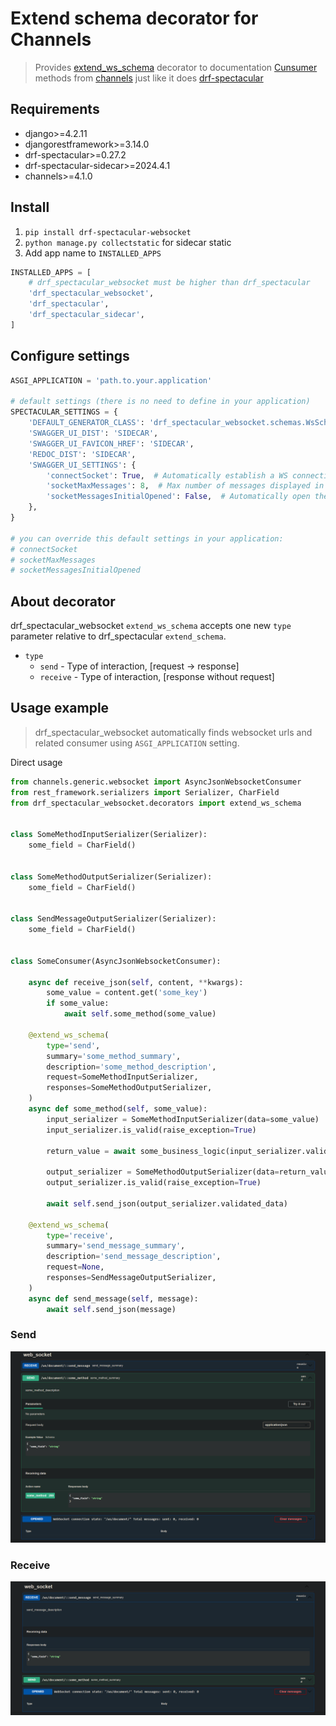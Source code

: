 # Extend schema decorator for Channels


> Provides [extend_ws_schema](#About-decorator) decorator to documentation [Cunsumer](https://channels.readthedocs.io/en/latest/topics/consumers.html) methods from [channels](https://github.com/django/channels) just like it does [drf-spectacular](https://github.com/tfranzel/drf-spectacular)


## Requirements
- django>=4.2.11
- djangorestframework>=3.14.0
- drf-spectacular>=0.27.2
- drf-spectacular-sidecar>=2024.4.1
- channels>=4.1.0


## Install
1. `pip install drf-spectacular-websocket`
2. `python manage.py collectstatic` for sidecar static
3. Add app name to `INSTALLED_APPS`
```python
INSTALLED_APPS = [
    # drf_spectacular_websocket must be higher than drf_spectacular
    'drf_spectacular_websocket',
    'drf_spectacular',
    'drf_spectacular_sidecar',
]
```


## Configure settings
```python
ASGI_APPLICATION = 'path.to.your.application'

# default settings (there is no need to define in your application)
SPECTACULAR_SETTINGS = {
    'DEFAULT_GENERATOR_CLASS': 'drf_spectacular_websocket.schemas.WsSchemaGenerator',
    'SWAGGER_UI_DIST': 'SIDECAR',
    'SWAGGER_UI_FAVICON_HREF': 'SIDECAR',
    'REDOC_DIST': 'SIDECAR',
    'SWAGGER_UI_SETTINGS': {
        'connectSocket': True,  # Automatically establish a WS connection when opening swagger
        'socketMaxMessages': 8,  # Max number of messages displayed in the log window in swagger
        'socketMessagesInitialOpened': False,  # Automatically open the log window when opening swagger
    },
}

# you can override this default settings in your application:
# connectSocket
# socketMaxMessages
# socketMessagesInitialOpened
```


## About decorator
drf_spectacular_websocket `extend_ws_schema` accepts one new `type` parameter relative to drf_spectacular `extend_schema`.
- `type`
    - `send` - Type of interaction, [request -> response]
    - `receive` - Type of interaction, [response without request]


## Usage example

> drf_spectacular_websocket automatically finds websocket urls and related consumer using `ASGI_APPLICATION` setting.

Direct usage

```python
from channels.generic.websocket import AsyncJsonWebsocketConsumer
from rest_framework.serializers import Serializer, CharField
from drf_spectacular_websocket.decorators import extend_ws_schema


class SomeMethodInputSerializer(Serializer):
    some_field = CharField()


class SomeMethodOutputSerializer(Serializer):
    some_field = CharField()


class SendMessageOutputSerializer(Serializer):
    some_field = CharField()


class SomeConsumer(AsyncJsonWebsocketConsumer):

    async def receive_json(self, content, **kwargs):
        some_value = content.get('some_key')
        if some_value:
            await self.some_method(some_value)

    @extend_ws_schema(
        type='send',
        summary='some_method_summary',
        description='some_method_description',
        request=SomeMethodInputSerializer,
        responses=SomeMethodOutputSerializer,
    )
    async def some_method(self, some_value):
        input_serializer = SomeMethodInputSerializer(data=some_value)
        input_serializer.is_valid(raise_exception=True)

        return_value = await some_business_logic(input_serializer.validated_data)

        output_serializer = SomeMethodOutputSerializer(data=return_value)
        output_serializer.is_valid(raise_exception=True)

        await self.send_json(output_serializer.validated_data)

    @extend_ws_schema(
        type='receive',
        summary='send_message_summary',
        description='send_message_description',
        request=None,
        responses=SendMessageOutputSerializer,
    )
    async def send_message(self, message):
        await self.send_json(message)
```

### Send
![](images/example_send.png)

### Receive
![](images/example_receive.png)
